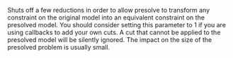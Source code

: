 Shuts off a few reductions in order to allow presolve to transform any constraint on the original model into an
equivalent constraint on the presolved model. You should consider setting this parameter to 1 if you are using callbacks
to add your own cuts. A cut that cannot be applied to the presolved model will be silently ignored. The impact on the
size of the presolved problem is usually small.